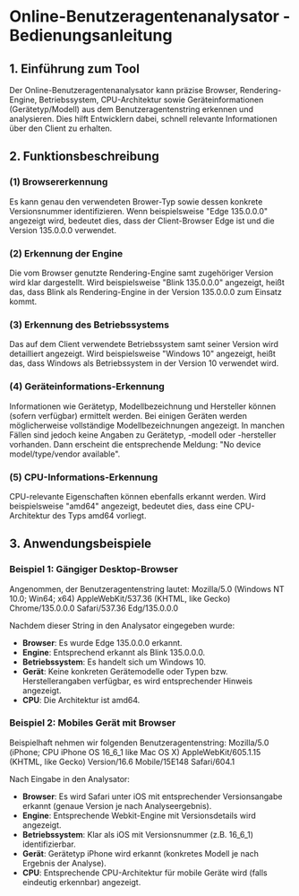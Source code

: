 # Online-Benutzeragentenanalysator - Bedienungsanleitung

## 1. Einführung zum Tool

Der Online-Benutzeragentenanalysator kann präzise Browser, Rendering-Engine, Betriebssystem, CPU-Architektur sowie Geräteinformationen (Gerätetyp/Modell) aus dem Benutzeragentenstring erkennen und analysieren. Dies hilft Entwicklern dabei, schnell relevante Informationen über den Client zu erhalten.

## 2. Funktionsbeschreibung

### (1) Browsererkennung

Es kann genau den verwendeten Brower-Typ sowie dessen konkrete Versionsnummer identifizieren. Wenn beispielsweise "Edge 135.0.0.0" angezeigt wird, bedeutet dies, dass der Client-Browser Edge ist und die Version 135.0.0.0 verwendet.

### (2) Erkennung der Engine

Die vom Browser genutzte Rendering-Engine samt zugehöriger Version wird klar dargestellt. Wird beispielsweise "Blink 135.0.0.0" angezeigt, heißt das, dass Blink als Rendering-Engine in der Version 135.0.0.0 zum Einsatz kommt.

### (3) Erkennung des Betriebssystems

Das auf dem Client verwendete Betriebssystem samt seiner Version wird detailliert angezeigt. Wird beispielsweise "Windows 10" angezeigt, heißt das, dass Windows als Betriebssystem in der Version 10 verwendet wird.

### (4) Geräteinformations-Erkennung

Informationen wie Gerätetyp, Modellbezeichnung und Hersteller können (sofern verfügbar) ermittelt werden. Bei einigen Geräten werden möglicherweise vollständige Modellbezeichnungen angezeigt. In manchen Fällen sind jedoch keine Angaben zu Gerätetyp, -modell oder -hersteller vorhanden. Dann erscheint die entsprechende Meldung: "No device model/type/vendor available".

### (5) CPU-Informations-Erkennung

CPU-relevante Eigenschaften können ebenfalls erkannt werden. Wird beispielsweise "amd64" angezeigt, bedeutet dies, dass eine CPU-Architektur des Typs amd64 vorliegt.

## 3. Anwendungsbeispiele

### Beispiel 1: Gängiger Desktop-Browser

Angenommen, der Benutzeragentenstring lautet:
Mozilla/5.0 (Windows NT 10.0; Win64; x64) AppleWebKit/537.36 (KHTML, like Gecko) Chrome/135.0.0.0 Safari/537.36 Edg/135.0.0.0

Nachdem dieser String in den Analysator eingegeben wurde:

  * **Browser**: Es wurde Edge 135.0.0.0 erkannt.
  * **Engine**: Entsprechend erkannt als Blink 135.0.0.0.
  * **Betriebssystem**: Es handelt sich um Windows 10.
  * **Gerät**: Keine konkreten Gerätemodelle oder Typen bzw. Herstellerangaben verfügbar, es wird entsprechender Hinweis angezeigt.
  * **CPU**: Die Architektur ist amd64.

### Beispiel 2: Mobiles Gerät mit Browser

Beispielhaft nehmen wir folgenden Benutzeragentenstring:
Mozilla/5.0 (iPhone; CPU iPhone OS 16_6_1 like Mac OS X) AppleWebKit/605.1.15 (KHTML, like Gecko) Version/16.6 Mobile/15E148 Safari/604.1

Nach Eingabe in den Analysator:

  * **Browser**: Es wird Safari unter iOS mit entsprechender Versionsangabe erkannt (genaue Version je nach Analyseergebnis).
  * **Engine**: Entsprechende Webkit-Engine mit Versionsdetails wird angezeigt.
  * **Betriebssystem**: Klar als iOS mit Versionsnummer (z.B. 16_6_1) identifizierbar.
  * **Gerät**: Gerätetyp iPhone wird erkannt (konkretes Modell je nach Ergebnis der Analyse).
  * **CPU**: Entsprechende CPU-Architektur für mobile Geräte wird (falls eindeutig erkennbar) angezeigt.